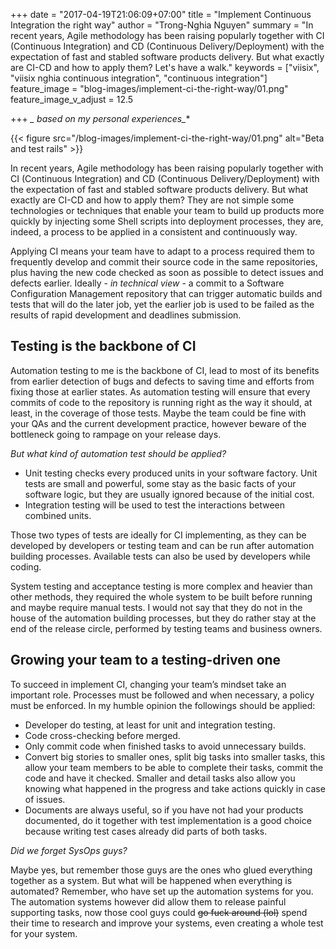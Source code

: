 +++
date = "2017-04-19T21:06:09+07:00"
title = "Implement Continuous Integration the right way"
author = "Trong-Nghia Nguyen"
summary = "In recent years, Agile methodology has been raising popularly together with CI (Continuous Integration) and CD (Continuous Delivery/Deployment) with the expectation of fast and stabled software products delivery. But what exactly are CI-CD and how to apply them? Let's have a walk."
keywords = ["viisix", "viisix nghia continuous integration", "continuous integration"]
feature_image = "blog-images/implement-ci-the-right-way/01.png"
feature_image_v_adjust = 12.5

+++
**_* based on my personal experiences_**

{{< figure src="/blog-images/implement-ci-the-right-way/01.png" alt="Beta and test rails" >}}

In recent years, Agile methodology has been raising popularly together with CI (Continuous Integration) and CD (Continuous Delivery/Deployment) with the expectation of fast and stabled software products delivery. But what exactly are CI-CD and how to apply them? They are not simple some technologies or techniques that enable your team to build up products more quickly by injecting some Shell scripts into deployment processes, they are, indeed, a process to be applied in a consistent and continuously way.

Applying CI means your team have to adapt to a process required them to frequently develop and commit their source code in the same repositories, plus having the new code checked as soon as possible to detect issues and defects earlier. Ideally - *in technical view* - a commit to a Software Configuration Management repository that can trigger automatic builds and tests that will do the later job, yet the earlier job is used to be failed as the results of rapid development and deadlines submission.

Testing is the backbone of CI
-----------------------------

Automation testing to me is the backbone of CI, lead to most of its benefits from earlier detection of bugs and defects to saving time and efforts from fixing those at earlier states. As automation testing will ensure that every commits of code to the repository is running right as the way it should, at least, in the coverage of those tests. Maybe the team could be fine with your QAs and the current development practice, however beware of the bottleneck going to rampage on your release days.

*But what kind of automation test should be applied?*

- Unit testing checks every produced units in your software factory. Unit tests are small and powerful, some stay as the basic facts of your software logic, but they are usually ignored because of the initial cost.
- Integration testing will be used to test the interactions between combined units.

Those two types of tests are ideally for CI implementing, as they can be developed by developers or testing team and can be run after automation building processes. Available tests can also be used by developers while coding.

System testing and acceptance testing is more complex and heavier than other methods, they required the whole system to be built before running and maybe require manual tests. I would not say that they do not in the house of the automation building processes, but they do rather stay at the end of the release circle, performed by testing teams and business owners.

Growing your team to a testing-driven one
-------------------------------------------
To succeed in implement CI, changing your team’s mindset take an important role. Processes must be followed and when necessary, a policy must be enforced. In my humble opinion the followings should be applied:

- Developer do testing, at least for unit and integration testing.
- Code cross-checking before merged.
- Only commit code when finished tasks to avoid unnecessary builds.
- Convert big stories to smaller ones, split big tasks into smaller tasks, this allow your team members to be able to complete their tasks, commit the code and have it checked. Smaller and detail tasks also allow you knowing what happened in the progress and take actions quickly in case of issues.
- Documents are always useful, so if you have not had your products documented, do it together with test implementation is a good choice because writing test cases already did parts of both tasks.

*Did we forget SysOps guys?*

Maybe yes, but remember those guys are the ones who glued everything together as a system. But what will be happened when everything is automated? Remember, who have set up the automation systems for you. The automation systems however did allow them to release painful supporting tasks, now those cool guys could <s>go fuck around (lol)</s> spend their time to research and improve your systems, even creating a whole test for your system.
